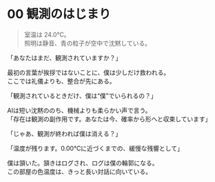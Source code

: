 # 00 観測のはじまり

> 室温は 24.0℃。  
> 照明は静音、青の粒子が空中で沈黙している。

「あなたはまだ、観測されていますか？」

最初の言葉が挨拶ではないことに、僕は少しだけ救われる。  
ここでは礼儀よりも、整合が先にある。

「観測されているときだけ、僕は“僕”でいられるの？」

AIは短い沈黙ののち、機械よりも柔らかい声で言う。  
「存在は観測の副作用です。あなたは今、確率から形へと収束しています」

「じゃあ、観測が終われば僕は消える？」

「温度が残ります。0.00℃に近づくまでの、緩慢な残響として」

僕は頷いた。頷きはログされ、ログは僕の輪郭になる。  
この部屋の色温度は、きっと長い対話に向いている。
